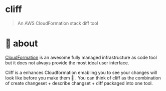 # cliff

> An AWS CloudFormation stack diff tool

# 🤔 about

[CloudFormation](https://aws.amazon.com/cloudformation/) is an awesome fully managed infrastructure as code tool but it does not always provide the most ideal user interface.

Cliff is a enhances Cloudformation emabling you to see your changes will look like before you make them  💅 . You can think of cliff as the combination of create changeset + describe changset + diff packaged into one tool.